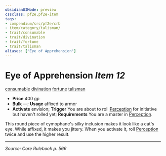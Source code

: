 ```yaml
---
obsidianUIMode: preview
cssclass: pf2e,pf2e-item
tags:
- compendium/src/pf2e/crb
- item/category/talisman/
- trait/consumable
- trait/divination
- trait/fortune
- trait/talisman
aliases: ["Eye of Apprehension"]
---
```

# Eye of Apprehension *Item 12*  
[consumable](rules/traits/consumable.md "Consumable Item Trait")  [divination](rules/traits/divination.md "Divination School Trait")  [fortune](rules/traits/fortune.md "Fortune Effect Trait")  [talisman](rules/traits/talisman.md "Talisman Item Trait")  

- **Price** 400 gp
- **Bulk** —; **Usage** affixed to armor
- **Activate** envision; **Trigger** You are about to roll [Perception](compendium/skills.md#Perception) for initiative but haven't rolled yet; **Requirements** You are a master in [Perception](compendium/skills.md#Perception).

This round piece of cymophane's silky inclusion makes it look like a cat's eye. While affixed, it makes you jittery. When you activate it, roll [Perception](compendium/skills.md#Perception) twice and use the higher result.


---
*Source: Core Rulebook p. 566*